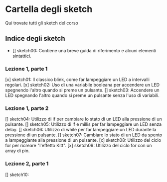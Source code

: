 # Cartella degli sketch
Qui trovate tutti gli sketch del corso

## Indice degli sketch

- [] sketch00: Contiene una breve guida di riferimento e alcuni elementi sintattici.

### Lezione 1, parte 1
[x] sketch01: Il classico blink, come far lampeggiare un LED a intervalli regolari.
[x] sketch02: Uso di una variabile booleana per accendere un LED spegnendo l'altro quando si preme un pulsante.
[] sketch03: Accendere un LED spegnando l'altro quando si preme un pulsante senza l'uso di variabili.

### Lezione 1, parte 2
[] sketch04: Utilizzo di if per cambiare lo stato di un LED alla pressione di un pulsante.
[] sketch05: Utilizzo di if e millis per far lampeggiare un LED senza delay.
[] sketch06: Utilizzo di while per far lampeggiare un LED durante la pressione di un pulsante.
[] sketch07: Cambiare lo stato di un LED da spento a lampeggiante alla pressione di un pulsante.
[x] sketch08: Utilizzo del ciclo for per ricreare "l'effetto Kitt".
[x] sketch09: Utilizzo del ciclo for con un array di pin.

### Lezione 2, parte 1
[] sketch10:
